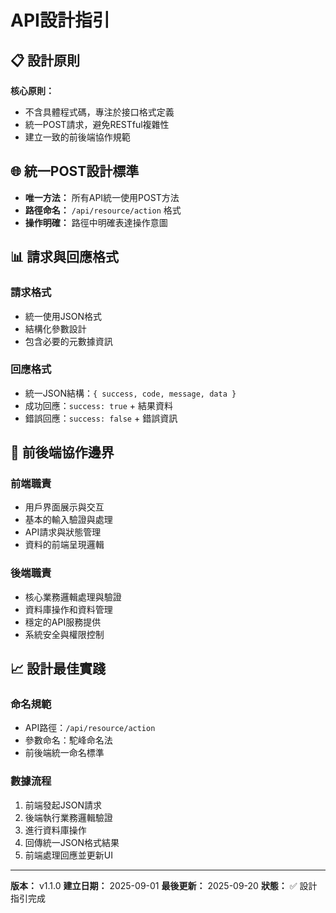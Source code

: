 # API設計指引

## 📋 設計原則

**核心原則：**
- 不含具體程式碼，專注於接口格式定義
- 統一POST請求，避免RESTful複雜性
- 建立一致的前後端協作規範

## 🌐 統一POST設計標準

- **唯一方法：** 所有API統一使用POST方法
- **路徑命名：** `/api/resource/action` 格式
- **操作明確：** 路徑中明確表達操作意圖

## 📊 請求與回應格式

### **請求格式**
- 統一使用JSON格式
- 結構化參數設計
- 包含必要的元數據資訊

### **回應格式**
- 統一JSON結構：`{ success, code, message, data }`
- 成功回應：`success: true` + 結果資料
- 錯誤回應：`success: false` + 錯誤資訊
## 🤝 前後端協作邊界

### **前端職責**
- 用戶界面展示與交互
- 基本的輸入驗證與處理
- API請求與狀態管理
- 資料的前端呈現邏輯

### **後端職責**
- 核心業務邏輯處理與驗證
- 資料庫操作和資料管理
- 穩定的API服務提供
- 系統安全與權限控制

## 📈 設計最佳實踐

### **命名規範**
- API路徑：`/api/resource/action`
- 參數命名：駝峰命名法
- 前後端統一命名標準

### **數據流程**
1. 前端發起JSON請求
2. 後端執行業務邏輯驗證
3. 進行資料庫操作
4. 回傳統一JSON格式結果
5. 前端處理回應並更新UI

---

**版本：** v1.1.0
**建立日期：** 2025-09-01
**最後更新：** 2025-09-20
**狀態：** ✅ 設計指引完成